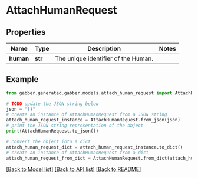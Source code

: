 # AttachHumanRequest


## Properties

Name | Type | Description | Notes
------------ | ------------- | ------------- | -------------
**human** | **str** | The unique identifier of the Human. | 

## Example

```python
from gabber.generated.gabber.models.attach_human_request import AttachHumanRequest

# TODO update the JSON string below
json = "{}"
# create an instance of AttachHumanRequest from a JSON string
attach_human_request_instance = AttachHumanRequest.from_json(json)
# print the JSON string representation of the object
print(AttachHumanRequest.to_json())

# convert the object into a dict
attach_human_request_dict = attach_human_request_instance.to_dict()
# create an instance of AttachHumanRequest from a dict
attach_human_request_from_dict = AttachHumanRequest.from_dict(attach_human_request_dict)
```
[[Back to Model list]](../README.md#documentation-for-models) [[Back to API list]](../README.md#documentation-for-api-endpoints) [[Back to README]](../README.md)


